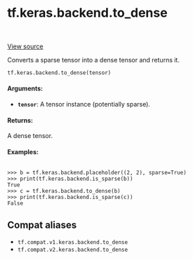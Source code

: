 <div itemscope itemtype="http://developers.google.com/ReferenceObject">
<meta itemprop="name" content="tf.keras.backend.to_dense" />
<meta itemprop="path" content="Stable" />
</div>

# tf.keras.backend.to_dense

<!-- Insert buttons and diff -->

<table class="tfo-notebook-buttons tfo-api" align="left">
</table>

<a target="_blank" href="/code/stable/tensorflow/python/keras/backend.py">View source</a>



Converts a sparse tensor into a dense tensor and returns it.

``` python
tf.keras.backend.to_dense(tensor)
```



<!-- Placeholder for "Used in" -->


#### Arguments:


* <b>`tensor`</b>: A tensor instance (potentially sparse).


#### Returns:

A dense tensor.



#### Examples:




```

>>> b = tf.keras.backend.placeholder((2, 2), sparse=True)
>>> print(tf.keras.backend.is_sparse(b))
True
>>> c = tf.keras.backend.to_dense(b)
>>> print(tf.keras.backend.is_sparse(c))
False

```

## Compat aliases

* `tf.compat.v1.keras.backend.to_dense`
* `tf.compat.v2.keras.backend.to_dense`

